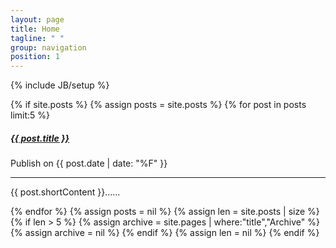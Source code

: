 ```yaml
---
layout: page
title: Home
tagline: " " 
group: navigation
position: 1
---
```

{% include JB/setup %}

{% if site.posts %}
{% assign posts = site.posts %}
{% for post in posts limit:5 %}
<div class="card-panel grey lighten-2 z-depth-1">
    <h5>
        <a href="{{ BASE_PATH }}{{ post.url }}">{{ post.title }}</a>
    </h5>
    <p>
        <i class="fa fa-clock-o"></i> Publish on {{ post.date | date: "%F" }}
    </p>
    <hr>
    <p>{{ post.shortContent }}......</p>
    <a class="btn waves-effect waves-light blue darken-2" href="{{ BASE_PATH }}{{ post.url }}">
        <span lang="READ_MORE_BTN"></span> <i class="mdi-content-send right"></i>
    </a>

</div>
{% endfor %}
{% assign posts = nil %}
{% assign len = site.posts | size %}
{% if len > 5 %}
  {% assign archive = site.pages | where:"title","Archive" %}
  <a class="waves-effect waves-light btn right orange darken-4" href="{{ BASE_PATH }}{{ archive[0].url }}"><i class="mdi-image-style right"></i><span lang="MORE_INFO"></span></a>
  {% assign archive = nil %}
{% endif %}
{% assign len = nil %}
{% endif %}
